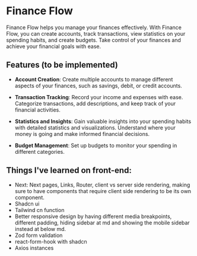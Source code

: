 # Finance Flow

Finance Flow helps you manage your finances effectively. With Finance Flow, you can create accounts, track transactions, view statistics on your spending habits, and create budgets. Take control of your finances and achieve your financial goals with ease.

## Features (to be implemented)

- **Account Creation**: Create multiple accounts to manage different aspects of your finances, such as savings, debit, or credit accounts.

- **Transaction Tracking**: Record your income and expenses with ease. Categorize transactions, add descriptions, and keep track of your financial activities.

- **Statistics and Insights**: Gain valuable insights into your spending habits with detailed statistics and visualizations. Understand where your money is going and make informed financial decisions.

- **Budget Management**: Set up budgets to monitor your spending in different categories.



## Things I've learned on front-end: 
- Next: Next pages, Links, Router, client vs server side rendering, making sure to have components that require client side rendering to be its own component.
- Shadcn ui
- Tailwind cn function
- Better responsive design by having different media breakpoints, different padding, hiding sidebar at md and showing the mobile sidebar instead at below md.
- Zod form validation
- react-form-hook with shadcn
- Axios instances
